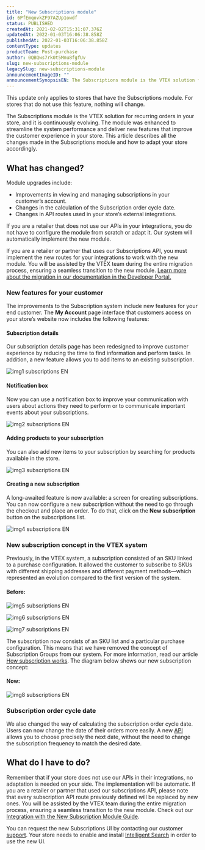 ```yaml
---
title: "New Subscriptions module"
id: 6PfEmqovkZF97AZUp1owdf
status: PUBLISHED
createdAt: 2021-02-02T15:31:07.376Z
updatedAt: 2022-01-03T16:06:38.858Z
publishedAt: 2022-01-03T16:06:38.858Z
contentType: updates
productTeam: Post-purchase
author: 0QBQws7rk0t5Mnu8fgfUv
slug: new-subscriptions-module
legacySlug: new-subscriptions-module
announcementImageID: ""
announcementSynopsisEN: The Subscriptions module is the VTEX solution for recurring orders in your store, and it is continuously evolving.
---
```


<div class="alert alert-info">
  <p>This update only applies to stores that have the Subscriptions module. For stores that do not use this feature, nothing will change.</p>
</div>

The Subscriptions module is the VTEX solution for recurring orders in your store, and it is continuously evolving. The module was enhanced to streamline the system performance and deliver new features that improve the customer experience in your store. This article describes all the changes made in the Subscriptions module and how to adapt your store accordingly. 

## What has changed?

Module upgrades include:
-  Improvements in viewing and managing subscriptions in your customer’s account.
-  Changes in the calculation of the Subscription order cycle date.
-  Changes in API routes used in your store’s external integrations.

If you are a retailer that does not use our APIs in your integrations, you do not have to configure the module from scratch or adapt it. Our system will automatically implement the new module. 

If you are a retailer or partner that uses our Subscriptions API, you must implement the new routes for your integrations to work with the new module. You will be assisted by the VTEX team during the entire migration process, ensuring a seamless transition to the new module. [Learn more about the migration in our documentation in the Developer Portal.](https://developers.vtex.com/vtex-developer-docs/docs/subscriptions-v3-migration-guide)

### New features for your customer

The improvements to the Subscription system include new features for your end customer. The __My Account__ page interface that customers access on your store’s website now includes the following features: 

#### Subscription details 
Our subscription details page has been redesigned to improve customer experience by reducing the time to find information and perform tasks. In addition, a new feature allows you to add items to an existing subscription.

![img1 subscriptions EN](https://images.ctfassets.net/alneenqid6w5/YTLE4SVoIbfDCdH9BK97s/01b71fce5ac6f65621c37a917a798050/img1_subscriptions_EN.png)

#### Notification box
Now you can use a notification box to improve your communication with users about actions they need to perform or to communicate important events about your subscriptions.

![img2 subscriptions EN](https://images.ctfassets.net/alneenqid6w5/4SOJIaVfD2pnRqDK8oChFM/b925e16f3a4eefc38b2b2edc6af2333a/img2_subscriptions_EN.png)

#### Adding products to your subscription
You can also add new items to your subscription by searching for products available in the store.

![img3 subscriptions EN](https://images.ctfassets.net/alneenqid6w5/1QLpkpJqU4GmAxG2kQl34s/adbd8d1d4cc519b9f687e27f4fea3a5a/img3_subscriptions_EN.png)

#### Creating a new subscription
A long-awaited feature is now available: a screen for creating subscriptions. You can now configure a new subscription without the need to go through the checkout and place an order. To do that, click on the __New subscription__ button on the subscriptions list.

![img4 subscriptions EN](https://images.ctfassets.net/alneenqid6w5/1Olba34z68eZB3VqeGLPvL/784b7439f54cedde4fc381f3a275f556/img4_subscriptions_EN.png)

### New subscription concept in the VTEX system
Previously, in the VTEX system, a subscription consisted of an SKU linked to a purchase configuration. It allowed the customer to subscribe to SKUs with different shipping addresses and different payment methods—which represented an evolution compared to the first version of the system.

#### Before:
![img5 subscriptions EN](https://images.ctfassets.net/alneenqid6w5/36iPClYx89vn03OHhkUfho/107288b39d263aad20e153aa3c0a045a/img5_subscriptions_EN.png)

![img6 subscriptions EN](https://images.ctfassets.net/alneenqid6w5/3R0ImpMVwP9C81ndi5oCvg/18bbe8fa02f3361873d6e2ceba450d01/img6_subscriptions_EN.png)

![img7 subscriptions EN](https://images.ctfassets.net/alneenqid6w5/W44xbs0MAAwYxjyU8Dj4E/6e0250e84776f69dad0d8f1c17ee1eff/img7_subscriptions_EN.png)

The subscription now consists of an SKU list and a particular purchase configuration. This means that we have removed the concept of Subscription Groups from our system. For more information, read our article [How subscription works](https://help.vtex.com/en/tutorial/como-funciona-a-assinatura--frequentlyAskedQuestions_4453). The diagram below shows our new subscription concept:

#### Now:
![img8 subscriptions EN](https://images.ctfassets.net/alneenqid6w5/1tNo9gQza7gWuDXZPRxQRO/33a97511d0c48f954b9de33bcad8fa40/img8_subscriptions_EN.png)

### Subscription order cycle date

We also changed the way of calculating the subscription order cycle date. Users can now change the date of their orders more easily. A new [API](https://developers.vtex.com/vtex-developer-docs/reference/cycles) allows you to choose precisely the next date, without the need to change the subscription frequency to match the desired date.

## What do I have to do?
Remember that if your store does not use our APIs in their integrations, no adaptation is needed on your side. The implementation will be automatic. 
If you are a retailer or partner that used our subscriptions API, please note that every subscription API route previously defined will be replaced by new ones. You will be assisted by the VTEX team during the entire migration process, ensuring a seamless transition to the new module. Check out our [Integration with the New Subscription Module Guide](https://developers.vtex.com/vtex-developer-docs/docs/subscriptions-v3-migration-guide). 

<div class="alert alert-info">
You can request the new Subscriptions UI by contacting our customer <a href="https://help.vtex.com/en/tutorial/opening-tickets-to-vtex-support--16yOEqpO32UQYygSmMSSAM">support</a>. Your store needs to enable and install <a href="https://help.vtex.com/en/tracks/vtex-intelligent-search--19wrbB7nEQcmwzDPl1l4Cb/3qgT47zY08biLP3d5os3DG">Intelligent Search</a> in order to use the new UI.  
</div>
